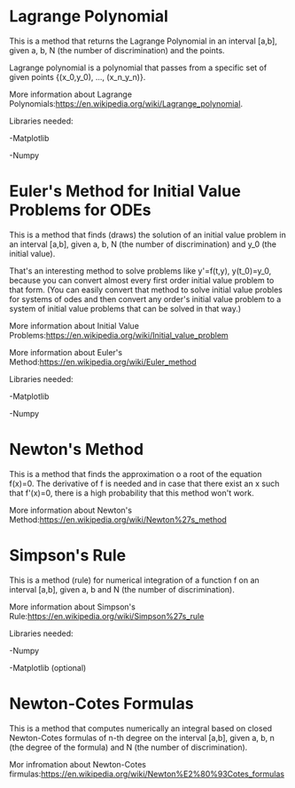 # Lagrange Polynomial

This is a method that returns the Lagrange Polynomial in an interval [a,b], given a, b, N (the number of discrimination) and the points.

Lagrange polynomial is a polynomial that passes from a specific set of given points {(x_0,y_0), ..., (x_n_y_n)}.

More information about Lagrange Polynomials:https://en.wikipedia.org/wiki/Lagrange_polynomial.

Libraries needed:

-Matplotlib

-Numpy


# Euler's Method for Initial Value Problems for ODEs

This is a method that finds (draws) the solution of an initial value problem in an interval [a,b], given a, b, N (the number of discrimination) and y_0 (the initial value).

That's an interesting method to solve problems like y'=f(t,y), y(t_0)=y_0, because you can convert almost every first order initial value problem to that form. (You can easily convert that method to solve initial value probles for systems of odes and then convert any order's initial value problem to a system of initial value problems that can be solved in that way.)

More information about Initial Value Problems:https://en.wikipedia.org/wiki/Initial_value_problem

More information about Euler's Method:https://en.wikipedia.org/wiki/Euler_method

Libraries needed:

-Matplotlib

-Numpy


# Newton's Method

This is a method that finds the approximation o a root of the equation f(x)=0. The derivative of f is needed and in case that there exist an x such that f'(x)=0, there is a high probability that this method won't work.

More information about Newton's Method:https://en.wikipedia.org/wiki/Newton%27s_method


# Simpson's Rule

This is a method (rule) for numerical integration of a function f on an interval [a,b], given a, b and N (the number of discrimination).

More information about Simpson's Rule:https://en.wikipedia.org/wiki/Simpson%27s_rule

Libraries needed:

-Numpy

-Matplotlib (optional)


# Newton-Cotes Formulas

This is a method that computes numerically an integral based on closed Newton-Cotes formulas of n-th degree on the interval [a,b], given a, b, n (the degree of the formula) and N (the number of discrimination).

Mor infromation about Newton-Cotes firmulas:https://en.wikipedia.org/wiki/Newton%E2%80%93Cotes_formulas
